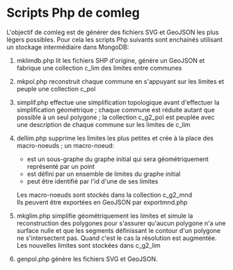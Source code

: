 # Scripts Php de comleg

L'objectif de comleg est de générer des fichiers SVG et GeoJSON les plus légers possibles.
Pour cela les scripts Php suivants sont enchainés utilisant un stockage intermédiaire dans MongoDB:
1. mklimdb.php lit les fichiers SHP d'origine, génère un GeoJSON et fabrique une collection c_lim
   des limites entre communes
2. mkpol.php reconstruit chaque commune en s'appuyant sur les limites et peuple une collection c_pol
3. simplif.php effectue une simplification topologique avant d'effectuer la simplification géométrique ;
   chaque commune est réduite autant que possible à un seul polygone ;
   la collection c_g2_pol est peuplée avec une description de chaque commune sur les limites de c_lim
4. dellim.php supprime les limites les plus petites et crée à la place des macro-noeuds ;
   un macro-noeud:
    - est un sous-graphe du graphe initial qui sera géométriquement représenté par un point
    - est défini par un ensemble de limites du graphe initial
    - peut être identifié par l'id d'une de ses limites    
   
   Les macro-noeuds sont stockés dans la collection c_g2_mnd    
   Ils peuvent être exportées en GeoJSON par exportmnd.php    
5. mkglim.php simplifie géométriquement les limites et simule la reconstruction des polygones pour s'assurer
   qu'aucun polygone n'a une surface nulle et
   que les segments définissant le contour d'un polygone ne s'intersectent pas.
   Quand c'est le cas la résolution est augmentée.
   Les nouvelles limites sont stockées dans c_g2_lim
6. genpol.php génère les fichiers SVG et GeoJSON.



